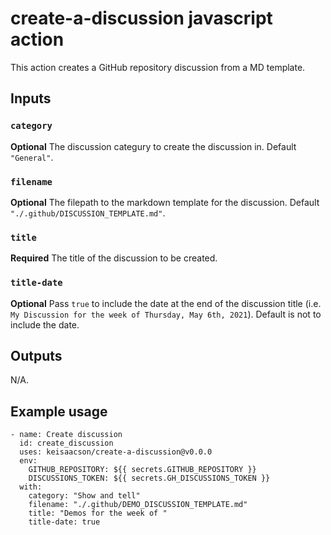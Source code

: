 # create-a-discussion javascript action

This action creates a GitHub repository discussion from a MD template.

## Inputs

### `category`

**Optional** The discussion categury to create the discussion in. Default `"General"`.

### `filename`

**Optional** The filepath to the markdown template for the discussion. Default `"./.github/DISCUSSION_TEMPLATE.md"`.

### `title`

**Required** The title of the discussion to be created.

### `title-date`

**Optional** Pass `true` to include the date at the end of the discussion title (i.e. `My Discussion for the week of Thursday, May 6th, 2021`). Default is not to include the date.

## Outputs

N/A.

## Example usage

```
- name: Create discussion
  id: create_discussion
  uses: keisaacson/create-a-discussion@v0.0.0
  env:
    GITHUB_REPOSITORY: ${{ secrets.GITHUB_REPOSITORY }}
    DISCUSSIONS_TOKEN: ${{ secrets.GH_DISCUSSIONS_TOKEN }}
  with:
    category: "Show and tell"
    filename: "./.github/DEMO_DISCUSSION_TEMPLATE.md"
    title: "Demos for the week of "
    title-date: true
```
